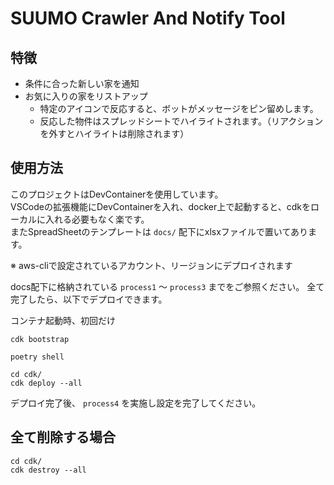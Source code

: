 # SUUMO Crawler And Notify Tool

## 特徴

- 条件に合った新しい家を通知
- お気に入りの家をリストアップ
  - 特定のアイコンで反応すると、ボットがメッセージをピン留めします。
  - 反応した物件はスプレッドシートでハイライトされます。（リアクションを外すとハイライトは削除されます）

## 使用方法

このプロジェクトはDevContainerを使用しています。 <br>
VSCodeの拡張機能にDevContainerを入れ、docker上で起動すると、cdkをローカルに入れる必要もなく楽です。<br>
またSpreadSheetのテンプレートは `docs/` 配下にxlsxファイルで置いてあります。

※ aws-cliで設定されているアカウント、リージョンにデプロイされます

docs配下に格納されている `process1` 〜 `process3` までをご参照ください。
全て完了したら、以下でデプロイできます。

コンテナ起動時、初回だけ

```shell
cdk bootstrap

poetry shell
```

```shell
cd cdk/
cdk deploy --all
```

デプロイ完了後、 `process4` を実施し設定を完了してください。

## 全て削除する場合

```shell
cd cdk/
cdk destroy --all
```
